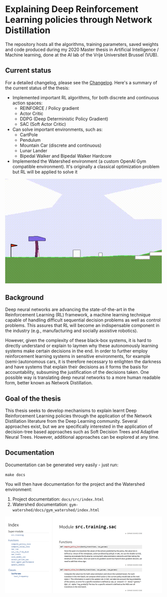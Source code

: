 # Explaining Deep Reinforcement Learning policies through Network Distillation

The repository hosts all the algorithms, training parameters, saved weights and code
produced during my 2020 Master thesis in Artificial Intelligence / Machine learning, done
at the AI lab of the Vrije Universiteit Brussel (VUB).

## Current status

For a detailed changelog, please see the [Changelog](CHANGELOG.md). Here's a summary 
of the current status of the thesis:

 - Implemented important RL algorithms, for both discrete and continuous action spaces:
    - REINFORCE / Policy gradient
    - Actor Critic
    - DDPG (Deep Deterministic Policy Gradient)
    - SAC (Soft Actor Critic)
- Can solve important environments, such as:
    - CartPole
    - Pendulum
    - Mountain Car (discrete and continuous)
    - Lunar Lander
    - Bipedal Walker and Bipedal Walker Hardcore
- Implemented the Watershed environment (a custom OpenAI Gym compatible environment). It's
  originally a classical optimization problem but RL will be applied to solve it

![Solved Bipedal Walker Hardcode](https://github.com/bonaert/explainable_rl/blob/master/media/solved_bipedal_walker_hardcore_sac.gif?raw=true)


## Background
Deep neural networks are advancing the state-of-the-art in the Reinforcement Learning (RL)
framework, a machine learning technique capable of handling difficult sequential decision problems as
well as control problems. This assures that RL will become an indispensable component in the
industry (e.g., manufacturing and socially assistive robotics). 

However, given the complexity of these black-box systems, it is hard to directly understand or explain to laymen why these autonomously
learning systems make certain decisions in the end. In order to further employ reinforcement learning
systems in sensitive environments, for example (semi-)autonomous cars, it is therefore necessary to
enlighten the darkness and have systems that explain their decisions as it forms the basis for
accountability, subsuming the justification of the decisions taken. One possible way is translating deep
neural networks to a more human readable form, better known as Network Distillation.

## Goal of the thesis

This thesis seeks to develop mechanisms to explain learnt Deep Reinforcement Learning
policies through the application of the Network Distillation literature from the Deep Learning
community. Several approaches exist, but we are specifically interested in the application of
decision-tree based approaches such as Soft Decision Trees and Adaptive Neural Trees. However,
additional approaches can be explored at any time.

## Documentation

Documentation can be generated very easily - just run:

`make docs`

You will then have documentation for the project and the Watershed environment:

1. Project documentation: `docs/src/index.html`
2. Watershed documentation: `gym-watershed/docs/gym_watershed/index.html`

![Documentation DDPG](https://github.com/bonaert/explainable_rl/blob/master/media/docsDDPG.png?raw=true)